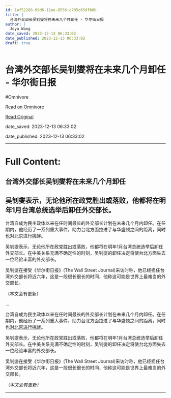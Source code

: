 ```yaml
---
id: 1af52286-99d6-11ee-8556-c705c65dfb8b
title: |
  台湾外交部长吴钊燮将在未来几个月卸任 - 华尔街日报
author: |
  Joyu Wang
date_saved: 2023-12-13 06:33:02
date_published: 2023-12-13 06:33:02
draft: true
---
```


# 台湾外交部长吴钊燮将在未来几个月卸任 - 华尔街日报
#Omnivore

[Read on Omnivore](https://omnivore.app/me/-18c640ba758)

[Read Original](https://cn.wsj.com/amp/articles/%E5%8F%B0%E6%B9%BE%E5%A4%96%E4%BA%A4%E9%83%A8%E9%95%BF%E5%90%B4%E9%92%8A%E7%87%AE%E5%B0%86%E5%9C%A8%E6%9C%AA%E6%9D%A5%E5%87%A0%E4%B8%AA%E6%9C%88%E5%8D%B8%E4%BB%BB-e8c89257)

date_saved: 2023-12-13 06:33:02

date_published: 2023-12-13 06:33:02

--- 

# Full Content: 

##  台湾外交部长吴钊燮将在未来几个月卸任

## 吴钊燮表示，无论他所在政党胜出或落败，他都将在明年1月台湾总统选举后卸任外交部长。

台湾自成为民主政体以来在任时间最长的外交部长计划在未来几个月内卸任。在任期内，他经历了一系列重大事件，助力台北方面拉进了与华盛顿之间的距离，同时也对北京进行挑衅。

吴钊燮表示，无论他所在政党胜出或落败，他都将在明年1月台湾总统选举后卸任外交部长。在中美关系充满不确定性的时刻，吴钊燮的卸任决定将使台北方面失去一位经验丰富的外交部长。

吴钊燮在接受《华尔街日报》(The Wall Street Journal)采访时称，他已经担任台湾外交部长将近六年，这是一段很长很长的时间，他称这可能是世界上最难当的外交部长。

（本文会有更新）

...

台湾自成为民主政体以来在任时间最长的外交部长计划在未来几个月内卸任。在任期内，他经历了一系列重大事件，助力台北方面拉进了与华盛顿之间的距离，同时也[对北京进行挑衅](https://cn.wsj.com/articles/CN-BGH-20230922134909)。

吴钊燮表示，无论他所在政党胜出或落败，他都将在明年1月台湾总统选举后卸任外交部长。在中美关系充满不确定性的时刻，吴钊燮的卸任决定将使台北方面失去一位经验丰富的外交部长。

吴钊燮在接受《华尔街日报》(The Wall Street Journal)采访时称，他已经担任台湾外交部长将近六年，这是一段很长很长的时间，他称这可能是世界上最难当的外交部长。

_（本文会有更新）_

---

